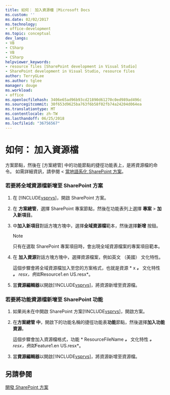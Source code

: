 ```yaml
---
title: 如何： 加入資源檔 |Microsoft Docs
ms.custom: ''
ms.date: 02/02/2017
ms.technology:
- office-development
ms.topic: conceptual
dev_langs:
- VB
- CSharp
- VB
- CSharp
helpviewer_keywords:
- resource files [SharePoint development in Visual Studio]
- SharePoint development in Visual Studio, resource files
author: TerryGLee
ms.author: tglee
manager: douge
ms.workload:
- office
ms.openlocfilehash: 3406e65ad96b93cd21890d61270c0ed989ad496c
ms.sourcegitcommit: 30f653d9625ba763f6b58f02fb74a24204d064ea
ms.translationtype: MT
ms.contentlocale: zh-TW
ms.lasthandoff: 06/25/2018
ms.locfileid: "36756567"
---
```

# <a name="how-to-add-a-resource-file"></a>如何： 加入資源檔
  方案節點，然後在 [方案總管] 中的功能節點的捷徑功能表上，是將資源檔的命令。 如需詳細資訊，請參閱 <<c0> [ 當地語系化 SharePoint 方案](../sharepoint/localizing-sharepoint-solutions.md)。  
  
### <a name="to-add-a-global-resource-file-to-a-sharepoint-solution"></a>若要將全域資源檔新增至 SharePoint 方案  
  
1.  在  [!INCLUDE[vsprvs](../sharepoint/includes/vsprvs-md.md)]，開啟 SharePoint 方案。  
  
2.  在 **方案總管**，選擇 SharePoint 專案節點，然後在功能表列上選擇 **專案** > **加入新項目**。  
  
3.  中**加入新項目**對話方塊方塊中，選擇**全域資源檔**範本，然後選擇**新增** 按鈕。  
  
    > [!NOTE]  
    >  只有在選取 SharePoint 專案項目時，會出現全域資源檔案的專案項目範本。  
  
4.  在 **加入資源**對話方塊方塊中，選擇資源檔案，例如英文 （美國） 文化特性。  
  
     這個步驟會將全域資源檔加入至您的方案格式，也就是資源 * x ***。*** 文化特性 ***。** resx，例如*Resource1.en US.resx*。  
  
5.  當**資源編輯器**以開啟[!INCLUDE[vsprvs](../sharepoint/includes/vsprvs-md.md)]，將資源新增至資源檔。  
  
### <a name="to-add-a-feature-resource-file-to-a-sharepoint-feature"></a>若要將功能資源檔新增至 SharePoint 功能  
  
1.  如果尚未在中開啟 SharePoint 方案[!INCLUDE[vsprvs](../sharepoint/includes/vsprvs-md.md)]，開啟方案。  
  
2.  在**方案總管 中**，開啟下的功能名稱的捷徑功能表**功能**節點，然後選擇**加入功能資源**。  
  
     這個步驟會加入資源檔格式，功能 * ResourceFileName ***。*** 文化特性 ***。** resx，例如*Feature1.en US.resx*。  
  
3.  當**資源編輯器**以開啟[!INCLUDE[vsprvs](../sharepoint/includes/vsprvs-md.md)]，將資源新增至資源檔。  
  
## <a name="see-also"></a>另請參閱
 [開發 SharePoint 方案](../sharepoint/developing-sharepoint-solutions.md)  
  
 
